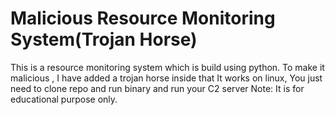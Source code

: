# Malicious Resource Monitoring System(Trojan Horse)

This is a resource monitoring system which is build using python.
To make it malicious , I have added a trojan horse inside that
It works on linux,
You just need to clone repo and run binary and run your C2 server
Note: It is for educational purpose only.
